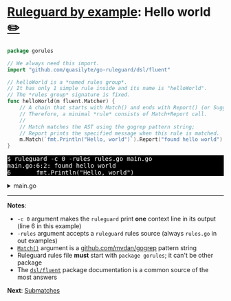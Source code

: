# [Ruleguard by example](https://go-ruleguard.github.io/by-example/): Hello world [:pencil2:](https://github.com/go-ruleguard/go-ruleguard.github.io/blob/master/by-example/hello-world.md)

```go
package gorules

// We always need this import.
import "github.com/quasilyte/go-ruleguard/dsl/fluent"

// helloWorld is a *named rules group*.
// It has only 1 simple rule inside and its name is "helloWorld".
// The *rules group* signature is fixed.
func helloWorld(m fluent.Matcher) {
	// A chain that starts with Match() and ends with Report() (or Suggest) call called a *rule*.
	// Therefore, a minimal *rule* consists of Match+Report call.
	//
	// Match matches the AST using the gogrep pattern string;
	// Report prints the specified message when this rule is matched.
	m.Match(`fmt.Println("Hello, world")`).Report("found hello world")
}
```

<pre style="color: white; background-color: black">
$ ruleguard -c 0 -rules rules.go main.go
main.go:6:2: found hello world
6		fmt.Println("Hello, world")
</pre>

<details><summary>main.go</summary>

```go
package main

import "fmt"

func main() {
	fmt.Println("Hello, world")
}
```

</details>

<hr>

**Notes**:

* `-c 0` argument makes the `ruleguard` print **one** context line in its output (line 6 in this example)
* `-rules` argument accepts a `ruleguard` rules source (always `rules.go` in out examples)
* [`Match()`](https://pkg.go.dev/github.com/quasilyte/go-ruleguard/dsl/fluent#Matcher.Match) argument is a [github.com/mvdan/gogrep](https://github.com/mvdan/gogrep) pattern string
* Ruleguard rules file **must** start with `package gorules`; it can't be other package
* The [`dsl/fluent`](https://pkg.go.dev/github.com/quasilyte/go-ruleguard/dsl/fluent) package documentation is a common source of the most answers

**Next**: [Submatches](submatches)
